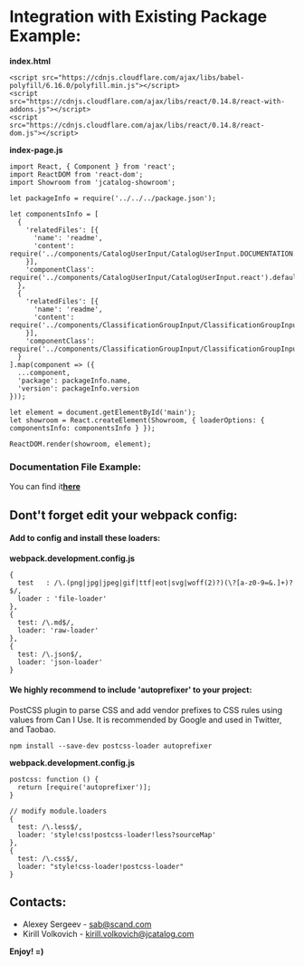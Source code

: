 # Integration with Existing Package Example:

**index.html**

```
<script src="https://cdnjs.cloudflare.com/ajax/libs/babel-polyfill/6.16.0/polyfill.min.js"></script>
<script src="https://cdnjs.cloudflare.com/ajax/libs/react/0.14.8/react-with-addons.js"></script>
<script src="https://cdnjs.cloudflare.com/ajax/libs/react/0.14.8/react-dom.js"></script>
```

**index-page.js**

```
import React, { Component } from 'react';
import ReactDOM from 'react-dom';
import Showroom from 'jcatalog-showroom';

let packageInfo = require('../../../package.json');

let componentsInfo = [
  {
    'relatedFiles': [{
      'name': 'readme',
      'content': require('../components/CatalogUserInput/CatalogUserInput.DOCUMENTATION.md')
    }],
    'componentClass': require('../components/CatalogUserInput/CatalogUserInput.react').default
  },
  {
    'relatedFiles': [{
      'name': 'readme',
      'content': require('../components/ClassificationGroupInput/ClassificationGroupInput.DOCUMENTATION.md')
    }],
    'componentClass': require('../components/ClassificationGroupInput/ClassificationGroupInput.react').default
  }
].map(component => ({
  ...component,
  'package': packageInfo.name,
  'version': packageInfo.version
}));

let element = document.getElementById('main');
let showroom = React.createElement(Showroom, { loaderOptions: { componentsInfo: componentsInfo } });

ReactDOM.render(showroom, element);
```

### Documentation File Example:

You can find it[**here**](http://buildserver.jcatalog.com/gitweb/?p=showroom.git;a=blob;f=example.DOCUMENTATION.md;h=45ff5ff52ab1540f9e2d7b2ebb60f6dc412bf311;hb=8f060bd0cad2c1c34c8ff10fd0de8f2b2a25cea2)

## Dont't forget edit your webpack config:

#### Add to config and install these loaders: 

**webpack.development.config.js**
```
{
  test   : /\.(png|jpg|jpeg|gif|ttf|eot|svg|woff(2)?)(\?[a-z0-9=&.]+)?$/,
  loader : 'file-loader'
},
{
  test: /\.md$/,
  loader: 'raw-loader'
},
{
  test: /\.json$/,
  loader: 'json-loader'
}
```

#### We highly recommend to include 'autoprefixer' to your project:

PostCSS plugin to parse CSS and add vendor prefixes to CSS rules using values from Can I Use. It is recommended by Google and used in Twitter, and Taobao.

```
npm install --save-dev postcss-loader autoprefixer
```

**webpack.development.config.js**

```
postcss: function () {
  return [require('autoprefixer')];
}
```


```
// modify module.loaders
{ 
  test: /\.less$/, 
  loader: 'style!css!postcss-loader!less?sourceMap'
},
{
  test: /\.css$/,
  loader: "style!css-loader!postcss-loader"
}
```

## Contacts:

* Alexey Sergeev - [sab@scand.com](sab@scand.com)
* Kirill Volkovich - [kirill.volkovich@jcatalog.com](kirill.volkovich@jcatalog.com)

**Enjoy! =)**
